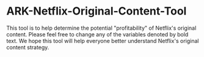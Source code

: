 # ARK-Netflix-Original-Content-Tool
This tool is to help determine the potential "profitability" of Netflix's original content. Please feel free to change any of the variables denoted by bold text. We hope this tool will help everyone better understand Netflix's original content strategy.
